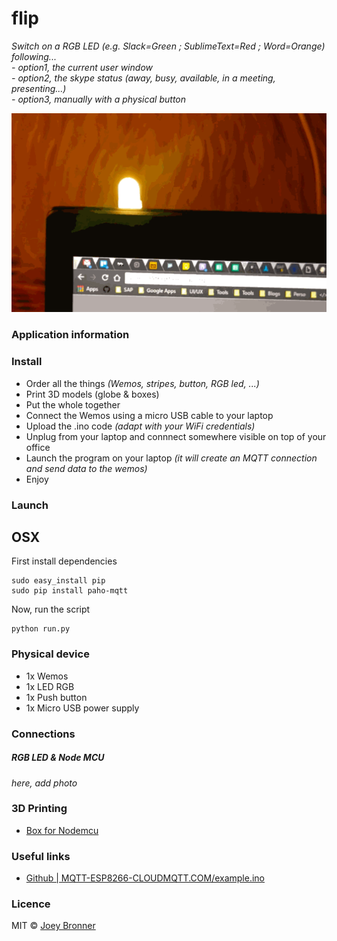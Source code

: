 # flip

*Switch on a RGB LED (e.g. Slack=Green ; SublimeText=Red ; Word=Orange) following...*  
 *- option1, the current user window*  
 *- option2, the skype status (away, busy, available, in a meeting, presenting...)*  
 *- option3, manually with a physical button*  

<img src="flip_preview.gif" />  

### Application information

### Install

 - Order all the things *(Wemos, stripes, button, RGB led, ...)* 
 - Print 3D models (globe & boxes)
 - Put the whole together
 - Connect the Wemos using a micro USB cable to your laptop
 - Upload the .ino code *(adapt with your WiFi credentials)*
 - Unplug from your laptop and connnect somewhere visible on top of your office 
 - Launch the program on your laptop *(it will create an MQTT connection and send data to the wemos)*
 - Enjoy

### Launch

## OSX

First install dependencies 

	sudo easy_install pip
	sudo pip install paho-mqtt

Now, run the script 

	python run.py

### Physical device

 - 1x Wemos
 - 1x LED RGB
 - 1x Push button
 - 1x Micro USB power supply

### Connections

##### RGB LED & Node MCU

*here, add photo*  

### 3D Printing

 - [Box for Nodemcu](https://www.thingiverse.com/thing:1128026)

### Useful links

 - [Github | MQTT-ESP8266-CLOUDMQTT.COM/example.ino](https://github.com/Protoneer/MQTT-ESP8266-CLOUDMQTT.COM/blob/master/example.ino)

### Licence 

MIT © <a href="http://joeybronner.fr">Joey Bronner</a>
